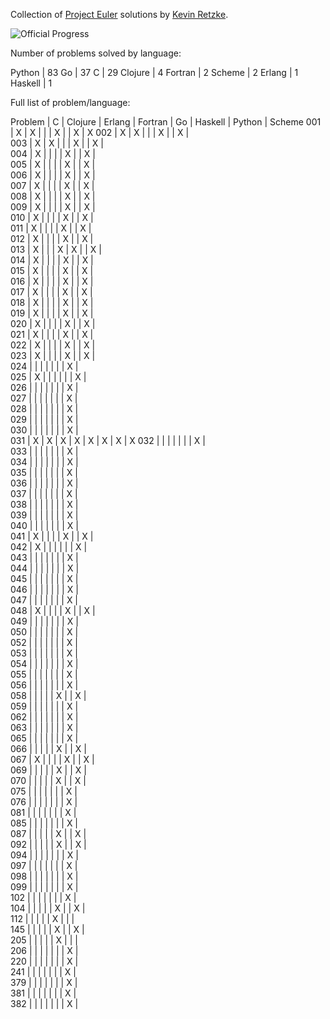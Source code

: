 Collection of [Project Euler](http://www.projecteuler.net) 
solutions by [Kevin Retzke](retzkek@gmail.com).

![Official Progress](http://projecteuler.net/profile/retzkek.png)

Number of problems solved by language:

  Python |    83
      Go |    37
       C |    29
 Clojure |     4
 Fortran |     2
  Scheme |     2
  Erlang |     1
 Haskell |     1

Full list of problem/language:

Problem  |       C  | Clojure  |  Erlang  | Fortran  |      Go  | Haskell  |  Python  |  Scheme 
    001 |       X  |       X  |         |         |       X  |         |       X  |       X 
    002 |       X  |       X  |         |         |       X  |         |       X  |        
    003 |       X  |       X  |         |         |       X  |         |       X  |        
    004 |       X  |         |         |         |       X  |         |       X  |        
    005 |       X  |         |         |         |       X  |         |       X  |        
    006 |       X  |         |         |         |       X  |         |       X  |        
    007 |       X  |         |         |         |       X  |         |       X  |        
    008 |       X  |         |         |         |       X  |         |       X  |        
    009 |       X  |         |         |         |       X  |         |       X  |        
    010 |       X  |         |         |         |       X  |         |       X  |        
    011 |       X  |         |         |         |       X  |         |       X  |        
    012 |       X  |         |         |         |       X  |         |       X  |        
    013 |       X  |         |         |       X  |       X  |         |       X  |        
    014 |       X  |         |         |         |       X  |         |       X  |        
    015 |       X  |         |         |         |       X  |         |       X  |        
    016 |       X  |         |         |         |       X  |         |       X  |        
    017 |       X  |         |         |         |       X  |         |       X  |        
    018 |       X  |         |         |         |       X  |         |       X  |        
    019 |       X  |         |         |         |       X  |         |       X  |        
    020 |       X  |         |         |         |       X  |         |       X  |        
    021 |       X  |         |         |         |       X  |         |       X  |        
    022 |       X  |         |         |         |       X  |         |       X  |        
    023 |       X  |         |         |         |       X  |         |       X  |        
    024 |         |         |         |         |         |         |       X  |        
    025 |       X  |         |         |         |         |         |       X  |        
    026 |         |         |         |         |         |         |       X  |        
    027 |         |         |         |         |         |         |       X  |        
    028 |         |         |         |         |         |         |       X  |        
    029 |         |         |         |         |         |         |       X  |        
    030 |         |         |         |         |         |         |       X  |        
    031 |       X  |       X  |       X  |       X  |       X  |       X  |       X  |       X 
    032 |         |         |         |         |         |         |       X  |        
    033 |         |         |         |         |         |         |       X  |        
    034 |         |         |         |         |         |         |       X  |        
    035 |         |         |         |         |         |         |       X  |        
    036 |         |         |         |         |         |         |       X  |        
    037 |         |         |         |         |         |         |       X  |        
    038 |         |         |         |         |         |         |       X  |        
    039 |         |         |         |         |         |         |       X  |        
    040 |         |         |         |         |         |         |       X  |        
    041 |       X  |         |         |         |       X  |         |       X  |        
    042 |       X  |         |         |         |         |         |       X  |        
    043 |         |         |         |         |         |         |       X  |        
    044 |         |         |         |         |         |         |       X  |        
    045 |         |         |         |         |         |         |       X  |        
    046 |         |         |         |         |         |         |       X  |        
    047 |         |         |         |         |         |         |       X  |        
    048 |       X  |         |         |         |       X  |         |       X  |        
    049 |         |         |         |         |         |         |       X  |        
    050 |         |         |         |         |         |         |       X  |        
    052 |         |         |         |         |         |         |       X  |        
    053 |         |         |         |         |         |         |       X  |        
    054 |         |         |         |         |         |         |       X  |        
    055 |         |         |         |         |         |         |       X  |        
    056 |         |         |         |         |         |         |       X  |        
    058 |         |         |         |         |       X  |         |       X  |        
    059 |         |         |         |         |         |         |       X  |        
    062 |         |         |         |         |         |         |       X  |        
    063 |         |         |         |         |         |         |       X  |        
    065 |         |         |         |         |         |         |       X  |        
    066 |         |         |         |         |       X  |         |       X  |        
    067 |       X  |         |         |         |       X  |         |       X  |        
    069 |         |         |         |         |       X  |         |       X  |        
    070 |         |         |         |         |       X  |         |       X  |        
    075 |         |         |         |         |         |         |       X  |        
    076 |         |         |         |         |         |         |       X  |        
    081 |         |         |         |         |         |         |       X  |        
    085 |         |         |         |         |         |         |       X  |        
    087 |         |         |         |         |       X  |         |       X  |        
    092 |         |         |         |         |       X  |         |       X  |        
    094 |         |         |         |         |         |         |       X  |        
    097 |         |         |         |         |         |         |       X  |        
    098 |         |         |         |         |         |         |       X  |        
    099 |         |         |         |         |         |         |       X  |        
    102 |         |         |         |         |         |         |       X  |        
    104 |         |         |         |         |       X  |         |       X  |        
    112 |         |         |         |         |       X  |         |         |        
    145 |         |         |         |         |       X  |         |       X  |        
    205 |         |         |         |         |       X  |         |         |        
    206 |         |         |         |         |         |         |       X  |        
    220 |         |         |         |         |         |         |       X  |        
    241 |         |         |         |         |         |         |       X  |        
    379 |         |         |         |         |         |         |       X  |        
    381 |         |         |         |         |         |         |       X  |        
    382 |         |         |         |         |         |         |       X  |        


